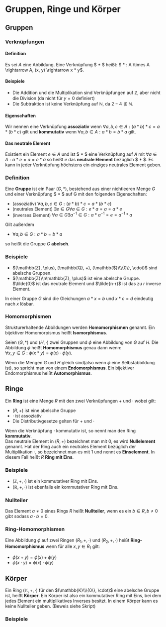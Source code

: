 # Gruppen, Ringe und Körper
## Gruppen
### Verknüpfungen
#### Definition
Es sei $A$ eine Abbildung. Eine Verknüpfung $ * $ heißt:
$ * : A \times A \rightarrow A, (x, y) \rightarrow x * y$.

#### Beispiele

* Die Addition und die Multiplikation sind Verknüpfungen auf $\mathbb{Z}$, aber nicht die Division (da nicht für $y=0$ definiert)
* Die Subtraktion ist keine Verknüpfung auf $\mathbb{N}$, da $2-4 \notin \mathbb{N}$.

#### Eigenschaften
Wir nennen eine Verknüpfung **assoziativ** wenn
$\forall a, b, c \in A: (a * b) * c = a * (b * c)$
gilt und **kommutativ** wenn
$\forall a, b \in A: a * b = b * a$
gilt.

#### Das neutrale Element
Existiert ein Element $e \in A$ und ist $ * $ eine Verknüpfung auf $A$ mit
$\forall a \in A: a * e = a = e * a$ so heißt $e$ das **neutrale Element**
bezüglich $ * $. Es kann in jeder Verknüpfung höchstens ein einziges neutrales Element
geben.

### Definition
Eine **Gruppe** ist ein Paar $(G, * )$, bestehend aus einer nichtleeren Menge $G$ und einer Verknüpfung
$ * $ auf G mit den folgenden Eigenschaften:

* (assoziativ) $\forall a, b, c \in G: (a * b) * c = a * (b * c)$
* (neutrales Element) $\exists e \in G \forall a \in G: e * a = a =  a * e$
* (inverses Element) $\forall a \in G \exists a^{-1} \in G: a * a^{-1} = e = a^{-1} * a$

Gilt außerdem

* $\forall a, b \in G: a * b = b * a$

so heißt die Gruppe $G$ **abelsch**.

### Beispiele
* $(\mathbb{Z}, \plus), (\mathbb{Q}, +), (\mathbb{$}\\\{0\}, \cdot)$ sind abelsche Gruppen.
* $(\mathbb{Z}\\n\mathbb{Z}, \plus)$ ist eine abelsche Gruppe. $\tilde{0}$ ist das neutrale Element und $\tilde{n-r}$ ist das zu $r$ inverse Element.

In einer Gruppe $G$ sind die Gleichungen $a * x = b$ und $x * c = d$ eindeutig nach $x$ lösbar.

### Homomorphismen
Strukturerhaltende Abbildungen werden **Homomorphismen** genannt.
Ein bijektiver Homomorpismus heißt **Isomorphismus**.

Seien $(G, * )$ und $(H, \cdot)$ zwei Gruppen und $\phi$ eine Abbildung von $G$ auf $H$.
Die Abbildung $\phi$ heißt **Homomorphismus** genau dann wenn:<br>
$\forall x, y \in G: \phi(x * y) = \phi(x) \cdot \phi(y)$.

Wenn die Mengen $G$ und $H$ gleich sind(also wenn $\phi$ eine Selbstabbildung ist), so spricht man von einem **Endomorphismus**.
Ein bijektiver Endomorphismus heißt **Automorphismus**.
## Ringe
Ein **Ring** ist eine Menge $R$ mit den zwei Verknüpfungen $+$ und $\cdot$ wobei gilt:

* $(R, +)$ ist eine abelsche Gruppe
* $\cdot$ ist assoziativ
* Die Distributivgesetze gelten für $+$ und $\cdot$

Wenn die Verknüpfung $\cdot$ kommutativ ist, so nennt man den Ring **kommutativ**.<br>
Das neutrale Element in $(R, +)$ bezeichnet man mit $0$, es wird **Nullelement** genannt.
Hat der Ring auch ein neutrales Element bezüglich der Multiplikation $\cdot$, so bezeichnet man es
mit $1$ und nennt es **Einselement**. In diesem Fall heißt $R$ **Ring mit Eins**.

### Beispiele

* $(\mathbb{Z}, +, \cdot)$ ist ein kommutativer Ring mit Eins.
* $(\mathbb{R}, +, \cdot)$ ist ebenfalls ein kommutativer Ring mit Eins.

### Nullteiler
Das Element $a \neq 0$ eines Rings $R$ heißt **Nullteiler**, wenn es ein $b \in R, b \neq 0$ gibt sodass $a \cdot b = 0$.

### Ring-Homomorphismen
Eine Abbildung $\phi$ auf zwei Ringen $(R_1, +, \cdot)$ und  $(R_2, +, \cdot)$ heißt **Ring-Homomorphismus**
wenn für alle $x, y \in R_1$ gilt:<br>

* $\phi(x + y) = \phi(x) + \phi(y)$
* $\phi(x \cdot y) = \phi(x) \cdot \phi(y)$


## Körper
Ein Ring $(\mathbb{K}, +, \cdot)$ für den $(\mathbb{K}\\\{0\}, \cdot)$ eine abelsche Gruppe ist, heißt **Körper**.
Ein Körper ist also ein kommutativer Ring mit Eins, bei dem jedes Element ein multiplikatives Inverses besitzt.
In einem Körper kann es keine Nullteiler geben. (Beweis siehe Skript)

### Beispiele

